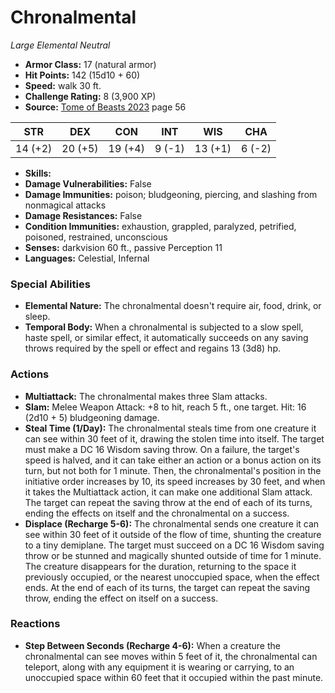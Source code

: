 # Chronalmental

*Large* *Elemental* *Neutral*

- **Armor Class:** 17 (natural armor)
- **Hit Points:** 142 (15d10 + 60)
- **Speed:** walk 30 ft.
- **Challenge Rating:** 8 (3,900 XP)
- **Source:** [Tome of Beasts 2023](https://koboldpress.com/kpstore/product/tome-of-beasts-1-2023-edition/) page 56

| STR | DEX | CON | INT | WIS | CHA |
| --- | --- | --- | --- | --- | --- |
| 14 (+2) | 20 (+5) | 19 (+4) | 9 (-1) | 13 (+1) | 6 (-2) |

- **Skills:** 
- **Damage Vulnerabilities:** False
- **Damage Immunities:** poison; bludgeoning, piercing, and slashing from nonmagical attacks
- **Damage Resistances:** False
- **Condition Immunities:** exhaustion, grappled, paralyzed, petrified, poisoned, restrained, unconscious
- **Senses:** darkvision 60 ft., passive Perception 11
- **Languages:** Celestial, Infernal

### Special Abilities

- **Elemental Nature:** The chronalmental doesn't require air, food, drink, or sleep.
- **Temporal Body:** When a chronalmental is subjected to a slow spell, haste spell, or similar effect, it automatically succeeds on any saving throws required by the spell or effect and regains 13 (3d8) hp.

### Actions

- **Multiattack:** The chronalmental makes three Slam attacks.
- **Slam:** Melee Weapon Attack: +8 to hit, reach 5 ft., one target. Hit: 16 (2d10 + 5) bludgeoning damage.
- **Steal Time (1/Day):** The chronalmental steals time from one creature it can see within 30 feet of it, drawing the stolen time into itself. The target must make a DC 16 Wisdom saving throw. On a failure, the target's speed is halved, and it can take either an action or a bonus action on its turn, but not both for 1 minute. Then, the chronalmental's position in the initiative order increases by 10, its speed increases by 30 feet, and when it takes the Multiattack action, it can make one additional Slam attack. The target can repeat the saving throw at the end of each of its turns, ending the effects on itself and the chronalmental on a success.
- **Displace (Recharge 5-6):** The chronalmental sends one creature it can see within 30 feet of it outside of the flow of time, shunting the creature to a tiny demiplane. The target must succeed on a DC 16 Wisdom saving throw or be stunned and magically shunted outside of time for 1 minute. The creature disappears for the duration, returning to the space it previously occupied, or the nearest unoccupied space, when the effect ends. At the end of each of its turns, the target can repeat the saving throw, ending the effect on itself on a success.

### Reactions

- **Step Between Seconds (Recharge 4-6):** When a creature the chronalmental can see moves within 5 feet of it, the chronalmental can teleport, along with any equipment it is wearing or carrying, to an unoccupied space within 60 feet that it occupied within the past minute.
